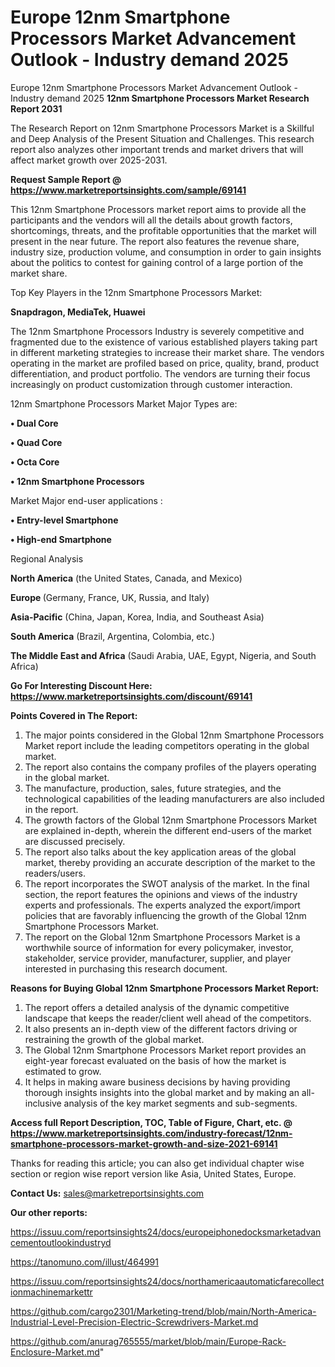# Europe 12nm Smartphone Processors Market Advancement Outlook - Industry demand 2025
 Europe 12nm Smartphone Processors Market Advancement Outlook - Industry demand 2025
<strong>12nm Smartphone Processors Market Research Report 2031</strong>

The Research Report on 12nm Smartphone Processors Market is a Skillful and Deep Analysis of the Present Situation and Challenges. This research report also analyzes other important trends and market drivers that will affect market growth over 2025-2031.

<strong>Request Sample Report @ <a href=https://www.marketreportsinsights.com/sample/69141>https://www.marketreportsinsights.com/sample/69141</a></strong>

This 12nm Smartphone Processors market report aims to provide all the participants and the vendors will all the details about growth factors, shortcomings, threats, and the profitable opportunities that the market will present in the near future. The report also features the revenue share, industry size, production volume, and consumption in order to gain insights about the politics to contest for gaining control of a large portion of the market share.

Top Key Players in the 12nm Smartphone Processors Market:

<strong>Snapdragon, MediaTek, Huawei</strong>

The 12nm Smartphone Processors Industry is severely competitive and fragmented due to the existence of various established players taking part in different marketing strategies to increase their market share. The vendors operating in the market are profiled based on price, quality, brand, product differentiation, and product portfolio. The vendors are turning their focus increasingly on product customization through customer interaction.

12nm Smartphone Processors Market Major Types are:

<strong>• Dual Core

• Quad Core

• Octa Core

• 12nm Smartphone Processors</strong>

Market Major end-user applications :

<strong>• Entry-level Smartphone

• High-end Smartphone</strong>

Regional Analysis

</u><strong><b>North America</b></strong> (the United States, Canada, and Mexico)

<strong><b>Europe </b></strong>(Germany, France, UK, Russia, and Italy)

<strong><b>Asia-Pacific</b></strong> (China, Japan, Korea, India, and Southeast Asia)

<strong><b>South America</b></strong> (Brazil, Argentina, Colombia, etc.)

<strong><b>The Middle East and Africa</b></strong> (Saudi Arabia, UAE, Egypt, Nigeria, and South Africa)

<strong>Go For Interesting Discount Here: <a href=https://www.marketreportsinsights.com/discount/69141>https://www.marketreportsinsights.com/discount/69141</a></strong>

<strong>Points Covered in The Report:</strong>
<ol>
  <li>The major points considered in the Global 12nm Smartphone Processors Market report include the leading competitors operating in the global market.</li>
  <li>The report also contains the company profiles of the players operating in the global market.</li>
  <li>The manufacture, production, sales, future strategies, and the technological capabilities of the leading manufacturers are also included in the report.</li>
  <li>The growth factors of the Global 12nm Smartphone Processors Market are explained in-depth, wherein the different end-users of the market are discussed precisely.</li>
  <li>The report also talks about the key application areas of the global market, thereby providing an accurate description of the market to the readers/users.</li>
  <li>The report incorporates the SWOT analysis of the market. In the final section, the report features the opinions and views of the industry experts and professionals. The experts analyzed the export/import policies that are favorably influencing the growth of the Global 12nm Smartphone Processors Market.</li>
  <li>The report on the Global 12nm Smartphone Processors Market is a worthwhile source of information for every policymaker, investor, stakeholder, service provider, manufacturer, supplier, and player interested in purchasing this research document.</li>
</ol>
<strong>Reasons for Buying Global 12nm Smartphone Processors Market Report:</strong>

<ol>
  <li>The report offers a detailed analysis of the dynamic competitive landscape that keeps the reader/client well ahead of the competitors.</li>
  <li>It also presents an in-depth view of the different factors driving or restraining the growth of the global market.</li>
  <li>The Global 12nm Smartphone Processors Market report provides an eight-year forecast evaluated on the basis of how the market is estimated to grow.</li>
  <li>It helps in making aware business decisions by having providing thorough insights insights into the global market and by making an all-inclusive analysis of the key market segments and sub-segments.</li>
</ol>
<strong>Access full Report Description, TOC, Table of Figure, Chart, etc. @ <a href=https://www.marketreportsinsights.com/industry-forecast/12nm-smartphone-processors-market-growth-and-size-2021-69141>https://www.marketreportsinsights.com/industry-forecast/12nm-smartphone-processors-market-growth-and-size-2021-69141</a></strong>


Thanks for reading this article; you can also get individual chapter wise section or region wise report version like Asia, United States, Europe.

<strong>Contact Us:</strong>
sales@marketreportsinsights.com

<strong>Our other reports:</strong>

<a href=https://issuu.com/reportsinsights24/docs/europeiphonedocksmarketadvancementoutlookindustryd>https://issuu.com/reportsinsights24/docs/europeiphonedocksmarketadvancementoutlookindustryd</a>

<a href=https://tanomuno.com/illust/464991>https://tanomuno.com/illust/464991</a>

<a href=https://issuu.com/reportsinsights24/docs/northamericaautomaticfarecollectionmachinemarkettr>https://issuu.com/reportsinsights24/docs/northamericaautomaticfarecollectionmachinemarkettr</a>

<a href=https://github.com/cargo2301/Marketing-trend/blob/main/North-America-Industrial-Level-Precision-Electric-Screwdrivers-Market.md>https://github.com/cargo2301/Marketing-trend/blob/main/North-America-Industrial-Level-Precision-Electric-Screwdrivers-Market.md</a>

<a href=https://github.com/anurag765555/market/blob/main/Europe-Rack-Enclosure-Market.md>https://github.com/anurag765555/market/blob/main/Europe-Rack-Enclosure-Market.md</a>"
